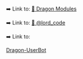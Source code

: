 ➡️ Link to:
[🐉 Dragon Modules](https://t.me/dragon_modules)

➡️ Link to:
[🎲 @lord_code](https://t.me/lord_code)

➡️ Link to:

[Dragon-UserBot](https://github.com/Dragon-Userbot/Dragon-Userbot)
